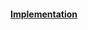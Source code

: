 
#### [Implementation](https://github.com/Timmoth/DsaDotnet/blob/main/DsaDotnet/Geometry/Polygon.cs)